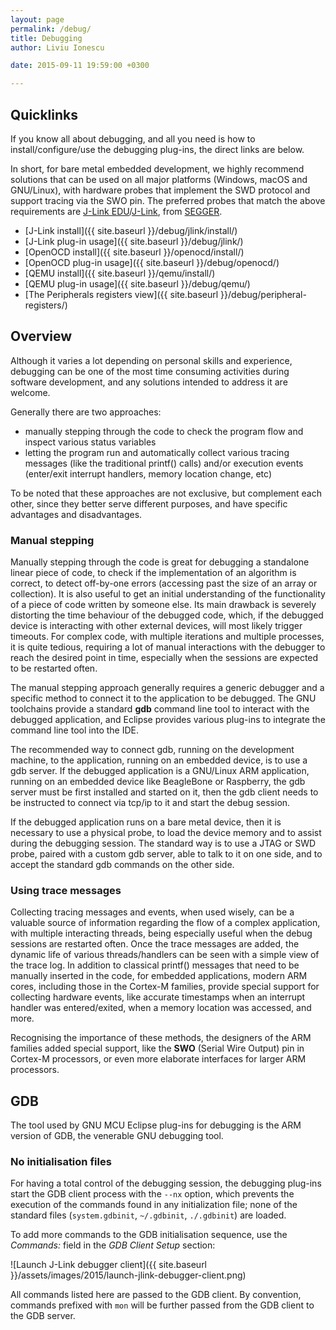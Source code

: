 ```yaml
---
layout: page
permalink: /debug/
title: Debugging
author: Liviu Ionescu

date: 2015-09-11 19:59:00 +0300

---
```


## Quicklinks

If you know all about debugging, and all you need is how to install/configure/use the debugging plug-ins, the direct links are below.

In short, for bare metal embedded development, we highly recommend solutions that can be used on all major platforms (Windows, macOS and GNU/Linux), with hardware probes that implement the SWD protocol and support tracing via the SWO pin. The preferred probes that match the above requirements are [J-Link EDU](http://www.segger.com/j-link-edu.html)/[J-Link](http://www.segger.com/jlink_base.html), from [SEGGER](http://www.segger.com/).

* [J-Link install]({{ site.baseurl }}/debug/jlink/install/)
* [J-Link plug-in usage]({{ site.baseurl }}/debug/jlink/)
* [OpenOCD install]({{ site.baseurl }}/openocd/install/)
* [OpenOCD plug-in usage]({{ site.baseurl }}/debug/openocd/)
* [QEMU install]({{ site.baseurl }}/qemu/install/)
* [QEMU plug-in usage]({{ site.baseurl }}/debug/qemu/)
* [The Peripherals registers view]({{ site.baseurl }}/debug/peripheral-registers/)

## Overview

Although it varies a lot depending on personal skills and experience, debugging can be one of the most time consuming activities during software development, and any solutions intended to address it are welcome.

Generally there are two approaches:

* manually stepping through the code to check the program flow and inspect various status variables
* letting the program run and automatically collect various tracing messages (like the traditional printf() calls) and/or execution events (enter/exit interrupt handlers, memory location change, etc)

To be noted that these approaches are not exclusive, but complement each other, since they better serve different purposes, and have specific advantages and disadvantages.

### Manual stepping

Manually stepping through the code is great for debugging a standalone linear piece of code, to check if the implementation of an algorithm is correct, to detect off-by-one errors (accessing past the size of an array or collection). It is also useful to get an initial understanding of the functionality of a piece of code written by someone else. Its main drawback is severely distorting the time behaviour of the debugged code, which, if the debugged device is interacting with other external devices, will most likely trigger timeouts. For complex code, with multiple iterations and multiple processes, it is quite tedious, requiring a lot of manual interactions with the debugger to reach the desired point in time, especially when the sessions are expected to be restarted often.

The manual stepping approach generally requires a generic debugger and a specific method to connect it to the application to be debugged. The GNU toolchains provide a standard **gdb** command line tool to interact with the debugged application, and Eclipse provides various plug-ins to integrate the command line tool into the IDE.

The recommended way to connect gdb, running on the development machine, to the application, running on an embedded device, is to use a gdb server. If the debugged application is a GNU/Linux ARM application, running on an embedded device like BeagleBone or Raspberry, the gdb server must be first installed and started on it, then the gdb client needs to be instructed to connect via tcp/ip to it and start the debug session.

If the debugged application runs on a bare metal device, then it is necessary to use a physical probe, to load the device memory and to assist during the debugging session. The standard way is to use a JTAG or SWD probe, paired with a custom gdb server, able to talk to it on one side, and to accept the standard gdb commands on the other side.

### Using trace messages

Collecting tracing messages and events, when used wisely, can be a valuable source of information regarding the flow of a complex application, with multiple interacting threads, being especially useful when the debug sessions are restarted often. Once the trace messages are added, the dynamic life of various threads/handlers can be seen with a simple view of the trace log. In addition to classical printf() messages that need to be manually inserted in the code, for embedded applications, modern ARM cores, including those in the Cortex-M families, provide special support for collecting hardware events, like accurate timestamps when an interrupt handler was entered/exited, when a memory location was accessed, and more.

Recognising the importance of these methods, the designers of the ARM families added special support, like the **SWO** (Serial Wire Output) pin in Cortex-M processors, or even more elaborate interfaces for larger ARM processors.

## GDB

The tool used by GNU MCU Eclipse plug-ins for debugging is the ARM version of GDB, the venerable GNU debugging tool.

### No initialisation files

For having a total control of the debugging session, the debugging plug-ins start the GDB client process with the `--nx` option, which prevents the execution of the commands found in any initialization file; none of the standard files (`system.gdbinit`, `~/.gdbinit`, `./.gdbinit`) are loaded.

To add more commands to the GDB initialisation sequence, use the _Commands:_ field in the _GDB Client Setup_ section:

![Launch J-Link debugger client]({{ site.baseurl }}/assets/images/2015/launch-jlink-debugger-client.png)

All commands listed here are passed to the GDB client. By convention, commands prefixed with `mon` will be further passed from the GDB client to the GDB server.
